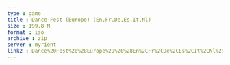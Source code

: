 ```yaml
---
type : game
title : Dance Fest (Europe) (En,Fr,De,Es,It,Nl)
size : 199.8 M
format : iso
archive : zip
server : myrient
link2 : Dance%20Fest%20%28Europe%29%20%28En%2CFr%2CDe%2CEs%2CIt%2CNl%29
---
```

